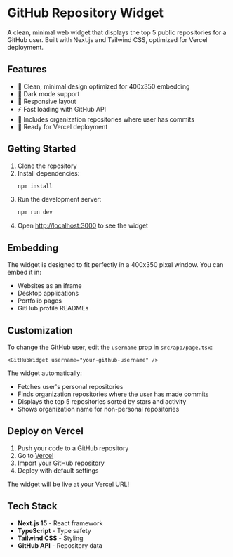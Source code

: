 # GitHub Repository Widget

A clean, minimal web widget that displays the top 5 public repositories for a GitHub user. Built with Next.js and Tailwind CSS, optimized for Vercel deployment.

## Features

- 🎨 Clean, minimal design optimized for 400x350 embedding
- 🌙 Dark mode support
- 📱 Responsive layout
- ⚡ Fast loading with GitHub API
- 🏢 Includes organization repositories where user has commits
- 🚀 Ready for Vercel deployment

## Getting Started

1. Clone the repository
2. Install dependencies:
   ```bash
   npm install
   ```
3. Run the development server:
   ```bash
   npm run dev
   ```
4. Open [http://localhost:3000](http://localhost:3000) to see the widget

## Embedding

The widget is designed to fit perfectly in a 400x350 pixel window. You can embed it in:
- Websites as an iframe
- Desktop applications
- Portfolio pages
- GitHub profile READMEs

## Customization

To change the GitHub user, edit the `username` prop in `src/app/page.tsx`:

```tsx
<GitHubWidget username="your-github-username" />
```

The widget automatically:
- Fetches user's personal repositories
- Finds organization repositories where the user has made commits
- Displays the top 5 repositories sorted by stars and activity
- Shows organization name for non-personal repositories

## Deploy on Vercel

1. Push your code to a GitHub repository
2. Go to [Vercel](https://vercel.com)
3. Import your GitHub repository
4. Deploy with default settings

The widget will be live at your Vercel URL!

## Tech Stack

- **Next.js 15** - React framework
- **TypeScript** - Type safety
- **Tailwind CSS** - Styling
- **GitHub API** - Repository data
